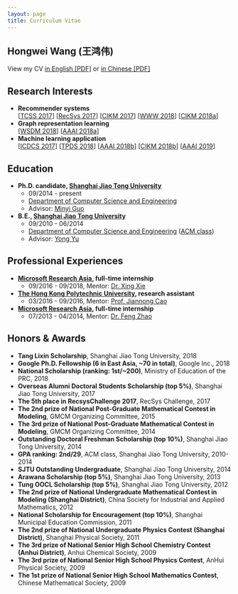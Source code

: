 ```yaml
---
layout: page
title: Curriculum Vitae
---
```


## Hongwei Wang (王鸿伟)
View my CV [in English [PDF]](https://hwwang55.github.io/files/hongweiwang_cv_en.pdf) or [in Chinese [PDF]](https://hwwang55.github.io/files/hongweiwang_cv_ch.pdf)


## Research Interests
- **Recommender systems**  
  [[TCSS 2017](https://ieeexplore.ieee.org/abstract/document/7866820/)]
  [[RecSys 2017](https://dl.acm.org/citation.cfm?id=3124794)]
  [[CIKM 2017](https://dl.acm.org/citation.cfm?id=3132889)]
  [[WWW 2018](https://dl.acm.org/citation.cfm?id=3186175)]
  [[CIKM 2018a](https://dl.acm.org/citation.cfm?id=3271739)]
- **Graph representation learning**  
  [[WSDM 2018](https://dl.acm.org/citation.cfm?id=3159666)]
  [[AAAI 2018a](https://www.aaai.org/ocs/index.php/AAAI/AAAI18/paper/view/16611)]
- **Machine learning application**  
  [[ICDCS 2017](https://ieeexplore.ieee.org/abstract/document/7980035/)]
  [[TPDS 2018](https://ieeexplore.ieee.org/abstract/document/8115213/)]
  [[AAAI 2018b](https://www.aaai.org/ocs/index.php/AAAI/AAAI18/paper/view/16733)]
  [[CIKM 2018b](https://dl.acm.org/citation.cfm?id=3269294)]
  [[AAAI 2019](https://arxiv.org/abs/1811.05121)]

## Education
- **Ph.D. candidate, [Shanghai Jiao Tong University](http://en.sjtu.edu.cn)**
  * 09/2014 - present
  * [Department of Computer Science and Engineering](http://www.cs.sjtu.edu.cn/en/)
  * Advisor: [Minyi Guo](http://www.cs.sjtu.edu.cn/~guo-my/)
- **B.E., [Shanghai Jiao Tong University](http://en.sjtu.edu.cn)**
  * 09/2010 - 06/2014
  * [Department of Computer Science and Engineering](http://www.cs.sjtu.edu.cn/en/) ([ACM class](https://acm.sjtu.edu.cn/home))
  * Advisor: [Yong Yu](http://apex.sjtu.edu.cn/members/yyu)


## Professional Experiences
- **[Microsoft Research Asia](https://www.microsoft.com/en-us/research/lab/microsoft-research-asia/), full-time internship**
  * 09/2016 - 09/2018, Mentor: [Dr. Xing Xie](https://www.microsoft.com/en-us/research/people/xingx/)
- **[The Hong Kong Polytechnic University](https://www.polyu.edu.hk/web/en/home/index.html), research assistant**
  * 03/2016 - 09/2016, Mentor: [Prof. Jiannong Cao](http://www4.comp.polyu.edu.hk/~csjcao/)
- **[Microsoft Research Asia](https://www.microsoft.com/en-us/research/lab/microsoft-research-asia/), full-time internship**
  * 07/2013 - 04/2014, Mentor: [Dr. Feng Zhao](http://www.fengzhao.com/)


## Honors & Awards
- **Tang Lixin Scholarship**, Shanghai Jiao Tong University, 2018
- **Google Ph.D. Fellowship (6 in East Asia, ~70 in total)**, Google Inc., 2018
- **National Scholarship (ranking: 1st/~200)**, Ministry of Education of the PRC, 2018
- **Overseas Alumni Doctoral Students Scholarship (top 5%)**, Shanghai Jiao Tong University, 2017
- **The 5th place in RecsysChallenge 2017**, RecSys Challenge, 2017
- **The 2nd prize of National Post-Graduate Mathematical Contest in Modeling**, GMCM Organizing Committee, 2015
- **The 3rd prize of National Post-Graduate Mathematical Contest in Modeling**, GMCM Organizing Committee, 2014
- **Outstanding Doctoral Freshman Scholarship (top 10%)**, Shanghai Jiao Tong University, 2014
- **GPA ranking: 2nd/29**, ACM class, Shanghai Jiao Tong University, 2010-2014
- **SJTU Outstanding Undergraduate**, Shanghai Jiao Tong University, 2014
- **Arawana Scholarship (top 5%)**, Shanghai Jiao Tong University, 2013
- **Tung OOCL Scholarship (top 5%)**, Shanghai Jiao Tong University, 2012
- **The 2nd prize of National Undergraduate Mathematical Contest in Modeling (Shanghai District)**, China Society for Industrial and Applied Mathematics, 2012
- **National Scholarship for Encouragement (top 10%)**, Shanghai Municipal Education Commission, 2011
- **The 2nd prize of National Undergraduate Physics Contest (Shanghai District)**, Shanghai Physical Society, 2011
- **The 3rd prize of National Senior High School Chemistry Contest (Anhui District)**, Anhui Chemical Society, 2009
- **The 3rd prize of National Senior High School Physics Contest**, AnHui Physical Society, 2009
- **The 1st prize of National Senior High School Mathematics Contest**, Chinese Mathematical Society, 2009
